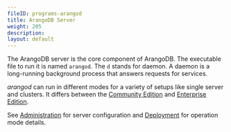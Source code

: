 ```yaml
---
fileID: programs-arangod
title: ArangoDB Server
weight: 205
description: 
layout: default
---
```

The ArangoDB server is the core component of ArangoDB. The executable file to
run it is named `arangod`. The `d` stands for daemon. A daemon is a long-running
background process that answers requests for services.

_arangod_ can run in different modes for a variety of setups like single server
and clusters. It differs between the [Community Edition](../../about-arangodb/features/features-community-edition)
and [Enterprise Edition](../../about-arangodb/features/features-enterprise-edition).

See [Administration](../../administration/) for server configuration
and [Deployment](../../deployment/) for operation mode details.
